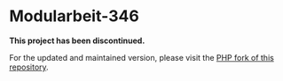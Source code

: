 # Modularbeit-346

**This project has been discontinued.**

For the updated and maintained version, please visit the [PHP fork of this repository](<insert-link-to-fork-here>).
